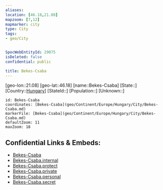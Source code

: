 ```yaml
---
aliases: 
location: [46.18,21.08]
mapzoom: [7,12] 
mapmarker: city 
type: City
tags:
- geo/City


SpocWebEntityId: 29075
isDeleted: false
confidential: public

title: Bekes-Csaba
---
```

[geo-lon::21.08]
[geo-lat::46.18]
[name::Bekes-Csaba]
[State::]
[Country::[Hungary](geo/Continent/Europe/Hungary.md)]
[StateId::]
[Population::]
[Unknown::]


```leaflet
id: Bekes-Csaba
coordinates: [Bekes-Csaba](geo/Continent/Europe/Hungary/City/Bekes-Csaba.md)
markerFile: [Bekes-Csaba](geo/Continent/Europe/Hungary/City/Bekes-Csaba.md)
defaultZoom: 11 
maxZoom: 18
```


## Confidential Links & Embeds: 
- [Bekes-Csaba](../../../../../../_public/geo/Continent/Europe/Hungary/City/Bekes-Csaba.md) 
- [Bekes-Csaba.internal](../../../../../../_internal/geo/Continent/Europe/Hungary/City/Bekes-Csaba.internal.md) 
- [Bekes-Csaba.protect](../../../../../../_protect/geo/Continent/Europe/Hungary/City/Bekes-Csaba.protect.md) 
- [Bekes-Csaba.private](../../../../../../_private/geo/Continent/Europe/Hungary/City/Bekes-Csaba.private.md) 
- [Bekes-Csaba.personal](../../../../../../_personal/geo/Continent/Europe/Hungary/City/Bekes-Csaba.personal.md) 
- [Bekes-Csaba.secret](../../../../../../_secret/geo/Continent/Europe/Hungary/City/Bekes-Csaba.secret.md) 

